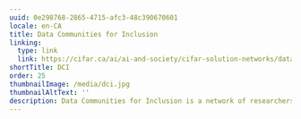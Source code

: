 ```yaml
---
uuid: 0e298768-2865-4715-afc3-48c390670601
locale: en-CA
title: Data Communities for Inclusion
linking:
  type: link
  link: https://cifar.ca/ai/ai-and-society/cifar-solution-networks/data-communities-for-inclusion/
shortTitle: DCI
order: 25
thumbnailImage: /media/dci.jpg
thumbnailAltText: ''
description: Data Communities for Inclusion is a network of researchers, designers, and community organizers who are advocating for cooperatively-owned approaches to governing Artificial Intelligence and data technologies. Funded by the Canadian Institute for Advanced Research (CIFAR), the DCI project is creating a toolkit of open-access data infrastructure tools, inclusive design resources, case studies, and governance practices that are motivated by the successful work of the Self-Employed Women’s Association and other grassroots communities.
---
```


